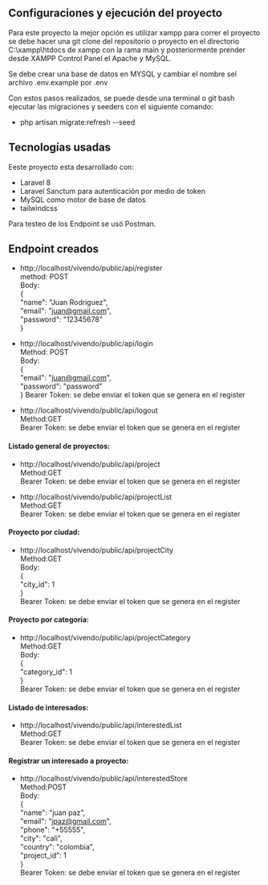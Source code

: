 ## Configuraciones y ejecución del proyecto

Para este proyecto la mejor opción es utilizar xampp para correr el proyecto se debe hacer una git clone del repositorio o proyecto en el directorio C:\xampp\htdocs de xampp con la rama main y posteriormente prender desde XAMPP Control Panel el Apache y MySQL.  

Se debe crear una base de datos en MYSQL y cambiar el nombre sel archivo .env.example por .env  

Con estos pasos realizados, se puede desde una terminal o git bash ejecutar las migraciones y seeders con el siguiente comando:
- php artisan migrate:refresh --seed

## Tecnologías usadas

Eeste proyecto esta desarrollado con:
- Laravel 8
- Laravel Sanctum para autenticación por medio de token
- MySQL como motor de base de datos
- tailwindcss

Para testeo de los Endpoint se usó Postman.

## Endpoint creados

- http://localhost/vivendo/public/api/register  
  method: POST  
  Body:  
  {  
    "name": "Juan Rodriguez",  
    "email": "juan@gmail.com",  
    "password": "12345678"  
  }     

- http://localhost/vivendo/public/api/login  
  Method: POST  
  Body:  
  {  
    "email": "juan@gmail.com",  
    "password": "password"  
  }
  Bearer Token: se debe enviar el token que se genera en el register  

- http://localhost/vivendo/public/api/logout  
  Method:GET  
  Bearer Token: se debe enviar el token que se genera en el register  

#### Listado general de proyectos:
- http://localhost/vivendo/public/api/project  
  Method:GET  
  Bearer Token: se debe enviar el token que se genera en el register  
  
- http://localhost/vivendo/public/api/projectList  
  Method:GET  
  Bearer Token: se debe enviar el token que se genera en el register  

#### Proyecto por ciudad:
- http://localhost/vivendo/public/api/projectCity  
  Method:GET  
  Body:  
  {  
    "city_id": 1  
  }  
  Bearer Token: se debe enviar el token que se genera en el register
  
#### Proyecto por categoría:
- http://localhost/vivendo/public/api/projectCategory  
  Method:GET  
  Body:  
  {  
    "category_id": 1  
  }  
  Bearer Token: se debe enviar el token que se genera en el register  

#### Listado de interesados:
- http://localhost/vivendo/public/api/interestedList  
  Method:GET   
  Bearer Token: se debe enviar el token que se genera en el register

#### Registrar un interesado a proyecto:
- http://localhost/vivendo/public/api/interestedStore  
  Method:POST  
  Body:  
  {  
    "name": "juan paz",  
    "email": "jpaz@gmail.com",  
    "phone": "+55555",  
    "city": "cali",  
    "country": "colombia",  
    "project_id": 1  
  }  
  Bearer Token: se debe enviar el token que se genera en el register 





